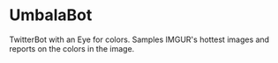 # UmbalaBot
TwitterBot with an Eye for colors. Samples IMGUR's hottest images and reports on the colors in the image. 
